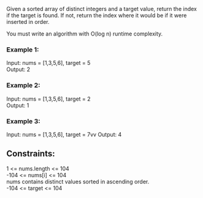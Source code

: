 Given a sorted array of distinct integers and a target value, return the index if the target is found. If not, return the index where it would be if it were inserted in order.

You must write an algorithm with O(log n) runtime complexity.  

 

### Example 1:  

Input: nums = [1,3,5,6], target = 5  
Output: 2  
### Example 2:  

Input: nums = [1,3,5,6], target = 2  
Output: 1  
### Example 3:  

Input: nums = [1,3,5,6], target = 7vv
Output: 4
 

## Constraints:  

1 <= nums.length <= 104  
-104 <= nums[i] <= 104  
nums contains distinct values sorted in ascending order.  
-104 <= target <= 104  
